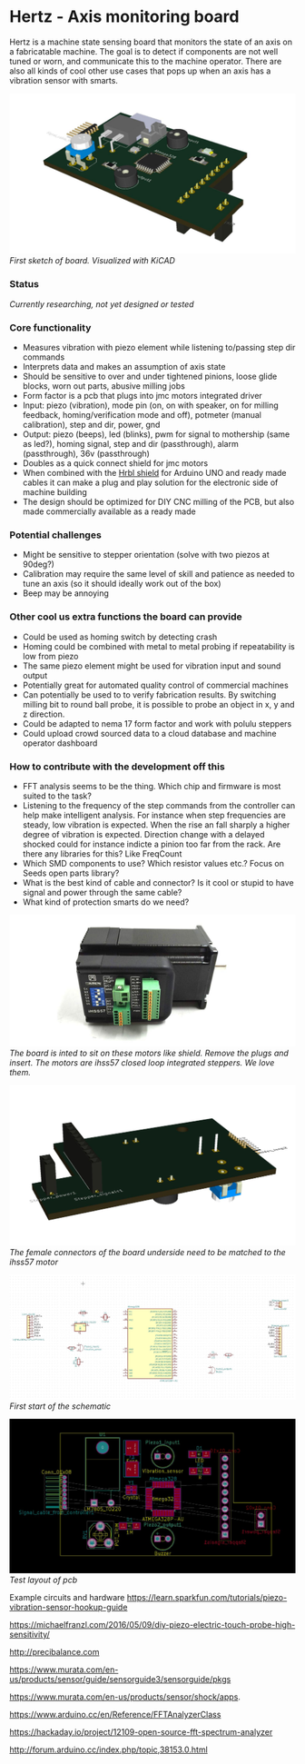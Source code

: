 # Hertz - Axis monitoring board

Hertz is a machine state sensing board that monitors the state of an axis on a fabricatable machine. The goal is to detect if components are not well tuned or worn, and communicate this to the machine operator. There are also all kinds of cool other use cases that pops up when an axis has a vibration sensor with smarts.

![first sketch](./img/hertz-board-concept-sketch1.jpg)
*First sketch of board. Visualized with KiCAD*

### Status

*Currently researching, not yet designed or tested*

### Core functionality

* Measures vibration with piezo element while listening to/passing step dir commands
* Interprets data and makes an assumption of axis state
* Should be sensitive to over and under tightened pinions, loose glide blocks, worn out parts, abusive milling jobs
* Form factor is a pcb that plugs into jmc motors integrated driver
* Input: piezo (vibration), mode pin (on, on with speaker, on for milling feedback, homing/verification mode and off), potmeter (manual calibration), step and dir, power, gnd
* Output: piezo (beeps), led (blinks), pwm for signal to mothership (same as led?), homing signal, step and dir (passthrough), alarm (passthrough), 36v (passthrough)
* Doubles as a quick connect shield for jmc motors
* When combined with the [Hrbl shield](https://github.com/fellesverkstedet/fabricatable-machines/tree/master/hrbl-shield) for Arduino UNO and ready made cables it can make a plug and play solution for the electronic side of machine building
* The design should be optimized for DIY CNC milling of the PCB, but also made commercially available as a ready made


### Potential challenges

* Might be sensitive to stepper orientation (solve with two piezos at 90deg?)
* Calibration may require the same level of skill and patience as needed to tune an axis (so it should ideally work out of the box)
* Beep may be annoying


### Other cool us extra functions the board can provide
* Could be used as homing switch by detecting crash
* Homing could be combined with metal to metal probing if repeatability is low from piezo
* The same piezo element might be used for vibration input and sound output
* Potentially great for automated quality control of commercial machines
* Can potentially be used to to verify fabrication results. By switching milling bit to round ball probe, it is possible to probe an object in x, y and z direction. 
* Could be adapted to nema 17 form factor and work with polulu steppers
* Could upload crowd sourced data to a cloud database and machine operator dashboard

### How to contribute with the development off this
* FFT analysis seems to be the thing. Which chip and firmware is most suited to the task?
* Listening to the frequency of the step commands from the controller can help make intelligent analysis. For instance when step frequencies are steady, low vibration is expected. When the rise an fall sharply a higher degree of vibration is expected. Direction change with a delayed shocked could for instance indicte a pinion too far from the rack. Are there any libraries for this? Like FreqCount
* Which SMD components to use? Which resistor values etc.? Focus on Seeds open parts library?
* What is the best kind of cable and connector? Is it cool or stupid to have signal and power through the same cable?
* What kind of protection smarts do we need?


![jmc motor](./img/ihss57-integrated-closed-loop-stepper-from-jmc.jpg)
*The board is inted to sit on these motors like shield. Remove the plugs and insert. The motors are ihss57 closed loop integrated steppers. We love them.*

![board underside](./img/hertz-board-concept-sketch2-underside.jpg)
*The female connectors of the board underside need to be matched to the ihss57 motor*

![schematic start](./img/hertz-board-concept-sketch3-schematic-wip.jpg)
*First start of the schematic*

![Test layout of pcb](./img/hertz-board-concept-sketch4-pcb-layout-test.jpg)
*Test layout of pcb*


Example circuits and hardware
https://learn.sparkfun.com/tutorials/piezo-vibration-sensor-hookup-guide

https://michaelfranzl.com/2016/05/09/diy-piezo-electric-touch-probe-high-sensitivity/

http://precibalance.com

https://www.murata.com/en-us/products/sensor/guide/sensorguide3/sensorguide/pkgs

https://www.murata.com/en-us/products/sensor/shock/apps. 

https://www.arduino.cc/en/Reference/FFTAnalyzerClass

https://hackaday.io/project/12109-open-source-fft-spectrum-analyzer

http://forum.arduino.cc/index.php/topic,38153.0.html